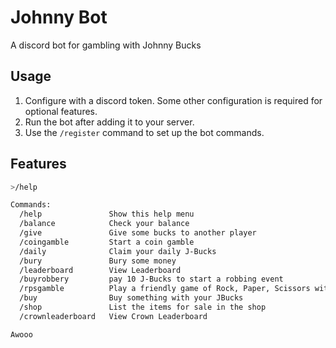 # Johnny Bot

A discord bot for gambling with Johnny Bucks

## Usage

1. Configure with a discord token. Some other configuration is required for optional features.
2. Run the bot after adding it to your server.
3. Use the `/register` command to set up the bot commands.

## Features
```bash
>/help

Commands:
  /help               Show this help menu
  /balance            Check your balance
  /give               Give some bucks to another player
  /coingamble         Start a coin gamble
  /daily              Claim your daily J-Bucks
  /bury               Bury some money
  /leaderboard        View Leaderboard
  /buyrobbery         pay 10 J-Bucks to start a robbing event
  /rpsgamble          Play a friendly game of Rock, Paper, Scissors with someone
  /buy                Buy something with your JBucks
  /shop               List the items for sale in the shop
  /crownleaderboard   View Crown Leaderboard

Awooo
```
